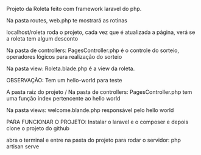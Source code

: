 Projeto da Roleta feito com framework laravel do php.

Na pasta routes,
web.php te mostrará as rotinas

localhost/roleta roda o projeto, cada vez que é atualizada a página, verá se a roleta tem algum desconto

Na pasta de controllers:
PagesController.php é o controle do sorteio, operadores lógicos para realização do sorteio

Na pasta view:
Roleta.blade.php é a view da roleta. 

OBSERVAÇÃO:
Tem um hello-world para teste

A pasta raiz do projeto /
Na pasta de controllers:
PagesController.php tem uma função index pertencente ao hello world

Na pasta views: 
welcome.blande.php responsável pelo hello world

PARA FUNCIONAR O PROJETO:
Instalar o laravel e o composer e depois clone o projeto do github

abra o terminal e entre na pasta do projeto para rodar o servidor: 
php artisan serve

